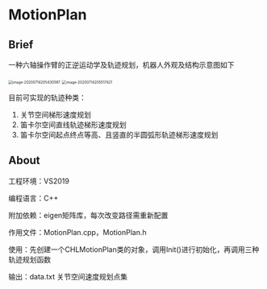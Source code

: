 # MotionPlan

## Brief

一种六轴操作臂的正逆运动学及轨迹规划，机器人外观及结构示意图如下

<img src="C:\Users\fanss\AppData\Roaming\Typora\typora-user-images\image-20200714205430597.png" alt="image-20200714205430597" style="zoom:50%;" />

<img src="C:\Users\fanss\AppData\Roaming\Typora\typora-user-images\image-20200714205517421.png" alt="image-20200714205517421" style="zoom:50%;" />

目前可实现的轨迹种类：

1. 关节空间梯形速度规划
2. 笛卡尔空间直线轨迹梯形速度规划
3. 笛卡尔空间起点终点等高、且竖直的半圆弧形轨迹梯形速度规划

## About

工程环境：VS2019

编程语言：C++

附加依赖：eigen矩阵库，每次改变路径需重新配置

作用文件：MotionPlan.cpp，MotionPlan.h

使用：先创建一个CHLMotionPlan类的对象，调用Init()进行初始化，再调用三种轨迹规划函数

输出：data.txt	关节空间速度规划点集
